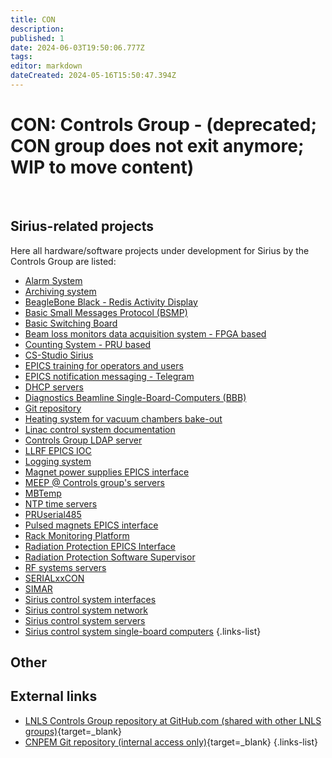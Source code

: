 ```yaml
---
title: CON
description: 
published: 1
date: 2024-06-03T19:50:06.777Z
tags: 
editor: markdown
dateCreated: 2024-05-16T15:50:47.394Z
---
```


# CON: Controls Group - (deprecated; CON group does not exit anymore; WIP to move content)

<br>

## Sirius-related projects

Here all hardware/software projects under development for Sirius by the Controls Group are listed: 

- [Alarm System](/Machine/Groups/CON/control_beast)
- [Archiving system](/Machine/Groups/CON/control_archiver)
- [BeagleBone Black - Redis Activity Display](/Machine/Groups/CON/bbbread)
- [Basic Small Messages Protocol (BSMP)](/Machine/Groups/CON/bsmp)
- [Basic Switching Board](/Machine/Groups/CON/bsb)
- [Beam loss monitors data acquisition system - FPGA based](/Machine/Groups/CON/beam_loss_monitor)
- [Counting System - PRU based](/Machine/Groups/CON/counting_system)
- [CS-Studio Sirius](/Machine/Groups/CON/lnls_studio)
- [EPICS training for operators and users](/Machine/Groups/CON/epics_training)
- [EPICS notification messaging - Telegram](/Machine/Groups/CON/epics_messaging)
- [DHCP servers](/Machine/Groups/CON/dhcp_servers)
- [Diagnostics Beamline Single-Board-Computers (BBB)](/Machine/Groups/CON/diag_beam_sbc)
- [Git repository](/Machine/Groups/CON/git_repo)
- [Heating system for vacuum chambers bake-out](/Machine/Groups/CON/heating_system)
- [Linac control system documentation](/Machine/Groups/CON/linac_control_system)
- [Controls Group LDAP server](/Machine/Groups/CON/ldap_server)
- [LLRF EPICS IOC](/Machine/Groups/CON/llrf_epics_iocs)
- [Logging system](/Machine/Groups/CON/logging_system)
- [Magnet power supplies EPICS interface](/Machine/Groups/CON/magnet_ps_epics_interface)
- [MEEP @ Controls group's servers](/Machine/Groups/CON/meep_servers)
- [MBTemp](/Machine/Groups/CON/mbtemp)
- [NTP time servers](/Machine/Groups/CON/ntp)
- [PRUserial485](/Machine/Groups/CON/pruserial485)
- [Pulsed magnets EPICS interface](/Machine/Groups/CON/pulsed_magnets_epics)
- [Rack Monitoring Platform](/Machine/Groups/CON/rack_monitor)
- [Radiation Protection EPICS Interface](/Machine/Groups/CON/rad_protec_epics_interface)
- [Radiation Protection Software Supervisor](/Machine/Groups/CON/rad_protec_software_superv)
- [RF systems servers](/Machine/Groups/CON/rf_system_servers)
- [SERIALxxCON](/Machine/Groups/CON/serialxxcon)
- [SIMAR](/Machine/Groups/CON/simar)
- [Sirius control system interfaces](/Machine/Groups/CON/sirius_cs_interfaces)
- [Sirius control system network](/Machine/Groups/CON/sirius_cs_network)
- [Sirius control system servers](/Machine/Groups/CON/sirius_cs_servers)
- [Sirius control system single-board computers](/Machine/Groups/CON/csc_single_board_comps)
{.links-list}

## Other


## External links
- [LNLS Controls Group repository at GitHub.com (shared with other LNLS groups)](https://github.com/lnls-sirius){target=_blank}
- [CNPEM Git repository (internal access only)](https://gitlab.cnpem.br/){target=_blank}
{.links-list}